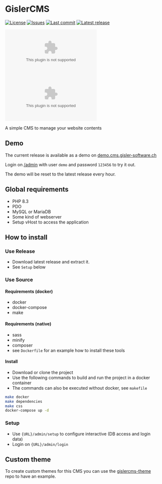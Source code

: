# GislerCMS

[![License](https://img.shields.io/github/license/dominicgisler/gislercms)](https://github.com/dominicgisler/gislercms/blob/master/LICENSE)
[![Issues](https://img.shields.io/github/issues/dominicgisler/gislercms)](https://github.com/dominicgisler/gislercms/issues)
[![Last commit](https://img.shields.io/github/last-commit/dominicgisler/gislercms/dev)](https://github.com/dominicgisler/gislercms/commits/dev)
[![Latest release](https://img.shields.io/github/release/dominicgisler/gislercms?label=latest+release)](https://github.com/dominicgisler/gislercms/releases/latest)

[![total downloads](https://img.shields.io/github/downloads/dominicgisler/gislercms/gislercms.zip?label=total+downloads)](https://github.com/dominicgisler/gislercms/releases)
[![downloads latest release](https://img.shields.io/github/downloads/dominicgisler/gislercms/latest/gislercms.zip?label=downloads+latest+release)](https://github.com/dominicgisler/gislercms/releases/latest)

A simple CMS to manage your website contents

## Demo

The current release is available as a demo on [demo.cms.gisler-software.ch](https://demo.cms.gisler-software.ch)

Login on [/admin](https://demo.cms.gisler-software.ch/admin) with user `demo` and password `123456` to try it out.

The demo will be reset to the latest release every hour.

## Global requirements

- PHP 8.3
- PDO
- MySQL or MariaDB
- Some kind of webserver
- Setup vHost to access the application

## How to install

### Use Release

- Download latest release and extract it.
- See `Setup` below

### Use Source

#### Requirements (docker)

- docker
- docker-compose
- make

#### Requirements (native)

- sass
- minify
- composer
- see `Dockerfile` for an example how to install these tools

#### Install

- Download or clone the project
- Use the following commands to build and run the project in a docker container
- The commands can also be executed without docker, see `makefile`

```bash
make docker
make dependencies
make css
docker-compose up -d
```

### Setup

- Use `{URL}/admin/setup` to configure interactive (DB access and login data)
- Login on `{URL}/admin/login`

## Custom theme

To create custom themes for this CMS you can use the [gislercms-theme](https://github.com/dominicgisler/gislercms-theme) repo to have an example.
